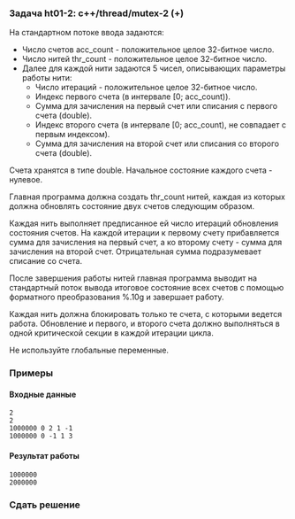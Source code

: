 ### Задача ht01-2: c++/thread/mutex-2 (+)

На стандартном потоке ввода задаются:

-   Число счетов acc\_count - положительное целое 32-битное число.
-   Число нитей thr\_count - положительное целое 32-битное число.
-   Далее для каждой нити задаются 5 чисел, описывающих параметры работы
    нити:
    -   Число итераций - положительное целое 32-битное число.
    -   Индекс первого счета (в интервале \[0; acc\_count)).
    -   Сумма для зачисления на первый счет или списания с первого счета
        (double).
    -   Индекс второго счета (в интервале \[0; acc\_count), не совпадает
        с первым индексом).
    -   Сумма для зачисления на второй счет или списания со второго
        счета (double).

Счета хранятся в типе double. Начальное состояние каждого счета -
нулевое.

Главная программа должна создать thr\_count нитей, каждая из которых
должна обновлять состояние двух счетов следующим образом.

Каждая нить выполняет предписанное ей число итераций обновления
состояния счетов. На каждой итерации к первому счету прибавляется сумма
для зачисления на первый счет, а ко второму счету - сумма для зачисления
на второй счет. Отрицательная сумма подразумевает списание со счета.

После завершения работы нитей главная программа выводит на стандартный
поток вывода итоговое состояние всех счетов с помощью форматного
преобразования %.10g и завершает работу.

Каждая нить должна блокировать только те счета, с которыми ведется
работа. Обновление и первого, и второго счета должно выполняться в одной
критической секции в каждой итерации цикла.

Не используйте глобальные переменные.

### Примеры

#### Входные данные

    2
    2
    1000000 0 2 1 -1
    1000000 0 -1 1 3

#### Результат работы

    1000000
    2000000

### Сдать решение
